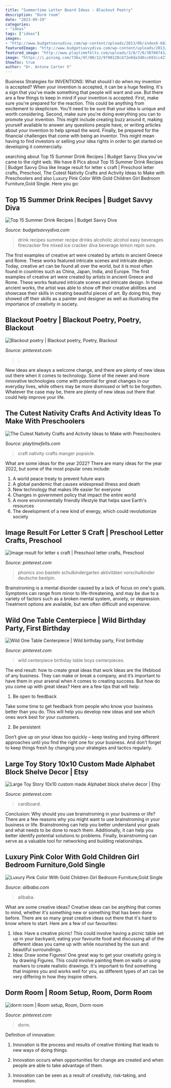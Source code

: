 ```yaml
---
title: "Summertime Letter Board Ideas : Blackout Poetry"
description: "Dorm room"
date: "2023-09-29"
categories:
- "ideas"
tags: ["ideas"]
images:
- "http://www.budgetsavvydiva.com/wp-content/uploads/2013/06/index6-682x1024.jpg"
featuredImage: "http://www.budgetsavvydiva.com/wp-content/uploads/2013/06/index6-682x1024.jpg"
featured_image: "http://www.playtimefelts.com/uploads/3/0/7/0/30708743/nativity-craft-for-kids-02_orig.jpg"
image: "https://i.pinimg.com/736x/9f/00/12/9f00120cb72e0da3d8cc693cc427ad67.jpg"
ShowToc: true
author: "Dr. Antone Carter V"
---
```



Business Strategies for INVENTIONS: What should I do when my invention is accepted?
When your invention is accepted, it can be a huge feeling. It's a sign that you've made something that people will want and use. But there are a few things to keep in mind if your invention is accepted. 
First, make sure you're prepared for the reaction. This could be anything from excitement to skepticism. You'll need to be sure that your idea is unique and worth considering. 
Second, make sure you're doing everything you can to promote your invention. This might include creating buzz around it, making yourself available to answer any questions people have, or writing articles about your invention to help spread the word. 
Finally, be prepared for the financial challenges that come with being an inventor. This might mean having to find investors or selling your idea rights in order to get started on developing it commercially.

	

		
searching about Top 15 Summer Drink Recipes | Budget Savvy Diva you've came to the right web. We have 8 Pics about Top 15 Summer Drink Recipes | Budget Savvy Diva like Image result for letter s craft | Preschool letter crafts, Preschool, The Cutest Nativity Crafts and Activity Ideas to Make with Preschoolers and also Luxury Pink Color With Gold Children Girl Bedroom Furniture,Gold Single. Here you go:
		
    
## Top 15 Summer Drink Recipes | Budget Savvy Diva

<img loading=lazy src="http://www.budgetsavvydiva.com/wp-content/uploads/2013/06/index6-682x1024.jpg" onerror="this.onerror=null;this.src='https://tse3.mm.bing.net/th?id=OIP.g1xihjOWAC2WRm1WsGOGkgHaLH&amp;pid=15.1';" alt="Top 15 Summer Drink Recipes | Budget Savvy Diva">

_Source: budgetsavvydiva.com_

>drink recipes summer recipe drinks alcoholic alcohol easy beverages firecracker fire mixed ice cracker diva beverage lemon repin sure. 

	

The first examples of creative art were created by artists in ancient Greece and Rome. These works featured intricate scenes and intricate design. Today, creative art can be found all over the world, but it is most often found in countries such as China, Japan, India, and Europe.
The first examples of creative art were created by artists in ancient Greece and Rome. These works featured intricate scenes and intricate design. In these ancient works, the artist was able to show off their creative abilities and showcase their skills in creating beautiful pieces of art. By doing this, they showed off their skills as a painter and designer as well as illustrating the importance of creativity in society.

    
## Blackout Poetry | Blackout Poetry, Poetry, Blackout

<img loading=lazy src="https://i.pinimg.com/736x/b4/34/86/b434867d18d90325c1b72479fca52cf2--blackout-poetry.jpg" onerror="this.onerror=null;this.src='https://tse2.mm.bing.net/th?id=OIP.IMX-7Oe_cTwTcO2CnY1dIgHaJ4&amp;pid=15.1';" alt="Blackout poetry | Blackout poetry, Poetry, Blackout">

_Source: pinterest.com_

>. 

	

New ideas are always a welcome change, and there are plenty of new ideas out there when it comes to technology. Some of the newer and more innovative technologies come with potential for great changes in our everyday lives, while others may be more dismissed or left to be forgotten. Whatever the case may be, there are plenty of new ideas out there that could help improve your life.

    
## The Cutest Nativity Crafts And Activity Ideas To Make With Preschoolers

<img loading=lazy src="http://www.playtimefelts.com/uploads/3/0/7/0/30708743/nativity-craft-for-kids-02_orig.jpg" onerror="this.onerror=null;this.src='https://tse2.mm.bing.net/th?id=OIP.aKq4nsQl1E7PE_rYicz04AHaGq&amp;pid=15.1';" alt="The Cutest Nativity Crafts and Activity Ideas to Make with Preschoolers">

_Source: playtimefelts.com_

>craft nativity crafts manger popsicle. 

	

What are some ideas for the year 2022?
There are many ideas for the year 2022, but some of the most popular ones include: 
1. A world peace treaty to prevent future wars 
2. A global pandemic that causes widespread illness and death 
3. New technology that makes life easier for everyone 
4. Changes in government policy that impact the entire world 
5. A more environmentally friendly lifestyle that helps save Earth's resources 
6. The development of a new kind of energy, which could revolutionize society 

    
## Image Result For Letter S Craft | Preschool Letter Crafts, Preschool

<img loading=lazy src="https://i.pinimg.com/736x/d9/d5/db/d9d5db765aeae2b7a32d20e2ea40bb43.jpg" onerror="this.onerror=null;this.src='https://tse3.mm.bing.net/th?id=OIP.ckJ4KM09T_2G30hKnsJ4BQHaLX&amp;pid=15.1';" alt="Image result for letter s craft | Preschool letter crafts, Preschool">

_Source: pinterest.com_

>phonics zoo basteln schulkindergarten aktivitäten vorschulkinder deutsche bestpin. 

	

Brainstroming is a mental disorder caused by a lack of focus on one's goals. Symptoms can range from minor to life-threatening, and may be due to a variety of factors such as a broken mental system, anxiety, or depression. Treatment options are available, but are often difficult and expensive.

    
## Wild One Table Centerpiece | Wild Birthday Party, First Birthday

<img loading=lazy src="https://i.pinimg.com/736x/9f/00/12/9f00120cb72e0da3d8cc693cc427ad67.jpg" onerror="this.onerror=null;this.src='https://tse1.mm.bing.net/th?id=OIP._UOMSyLaoVw_9Eco2yHetQHaJ4&amp;pid=15.1';" alt="Wild One Table Centerpiece | Wild birthday party, First birthday">

_Source: pinterest.com_

>wild centerpiece birthday table boys centerpieces. 

	

The end result: how to create great ideas that work
Ideas are the lifeblood of any business. They can make or break a company, and it’s important to have them in your arsenal when it comes to creating success. But how do you come up with great ideas? Here are a few tips that will help:
1. Be open to feedback

Take some time to get feedback from people who know your business better than you do. This will help you develop new ideas and see which ones work best for your customers.

2. Be persistent

Don’t give up on your ideas too quickly – keep testing and trying different approaches until you find the right one for your business. And don’t forget to keep things fresh by changing your strategies and tactics regularly.

    
## Large Toy Story 10x10 Custom Made Alphabet Block Shelve Decor | Etsy

<img loading=lazy src="https://i.pinimg.com/736x/cd/58/45/cd58456357893510494a098afed0f821.jpg" onerror="this.onerror=null;this.src='https://tse3.mm.bing.net/th?id=OIP.I_iMg3m2r9rbX3iT8FfAnwHaSb&amp;pid=15.1';" alt="Large Toy Story 10x10 custom made Alphabet block shelve decor | Etsy">

_Source: pinterest.com_

>cardboard. 

	

Conclusion: Why should you use brainstroming in your business or life?
There are a few reasons why you might want to use brainstroming in your business or life. Brainstroming can help you better understand your goals and what needs to be done to reach them. Additionally, it can help you better identify potential solutions to problems. Finally, brainstroming can serve as a valuable tool for networking and building relationships.

    
## Luxury Pink Color With Gold Children Girl Bedroom Furniture,Gold Single

<img loading=lazy src="http://sc01.alicdn.com/kf/HTB1E6R4OpXXXXXiaFXXq6xXFXXXj/226478304/HTB1E6R4OpXXXXXiaFXXq6xXFXXXj.jpg" onerror="this.onerror=null;this.src='https://tse2.mm.bing.net/th?id=OIP.zc22TccrLfIUyC7g6KRoIgHaGW&amp;pid=15.1';" alt="Luxury Pink Color With Gold Children Girl Bedroom Furniture,Gold Single">

_Source: alibaba.com_

>alibaba. 

	

What are some creative ideas?
Creative ideas can be anything that comes to mind, whether it's something new or something that has been done before. There are so many great creative ideas out there that it's hard to know where to start. Here are a few of our favourites: 
1. Idea: Have a creative picnic! This could involve having a picnic table set up in your backyard, eating your favourite food and discussing all of the different ideas you came up with while nourished by the sun and beautiful surroundings. 
2. Idea: Draw some Figures! One great way to get your creativity going is by drawing Figures. This could involve painting them on walls or using markers to create realistic drawings. It's important to find something that inspires you and works well for you, as different types of art can be very differing in how they inspire others. 

    
## Dorm Room | Room Setup, Room, Dorm Room

<img loading=lazy src="https://i.pinimg.com/736x/2f/e3/a5/2fe3a503c7b255bddc4e216ce71d8c3e.jpg" onerror="this.onerror=null;this.src='https://tse3.mm.bing.net/th?id=OIP.YNzZO2amO91X2hdtksXMhgHaJ3&amp;pid=15.1';" alt="dorm room | Room setup, Room, Dorm room">

_Source: pinterest.com_

>dorm. 

	

Definition of innovation:
1. Innovation is the process and results of creative thinking that leads to new ways of doing things.
2. Innovation occurs when opportunities for change are created and when people are able to take advantage of them.

3. Innovation can be seen as a result of creativity, risk-taking, and innovation.

